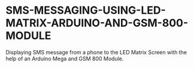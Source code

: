 # SMS-MESSAGING-USING-LED-MATRIX-ARDUINO-AND-GSM-800-MODULE
Displaying SMS message from a phone to the LED Matrix Screen with the help of an Arduino Mega and GSM 800 Module.
